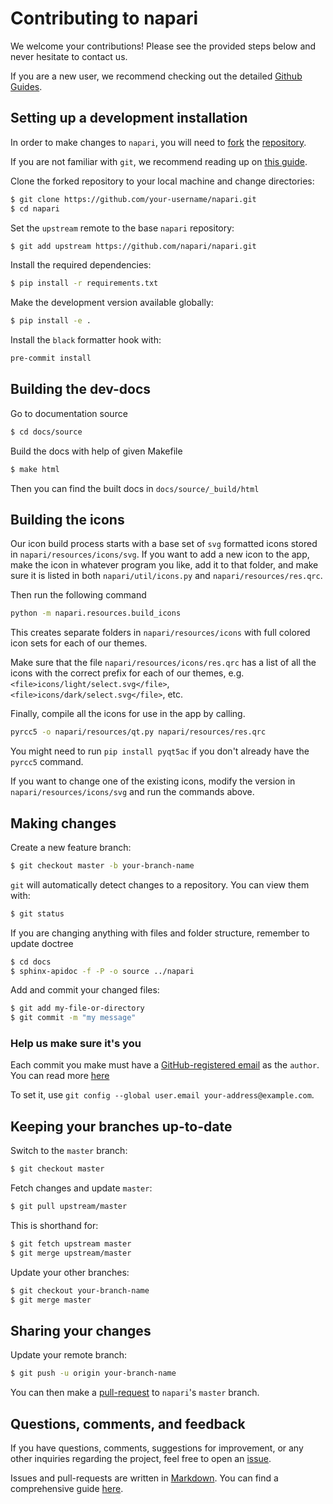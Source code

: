 # Contributing to napari

We welcome your contributions! Please see the provided steps below and never hesitate to contact us.

If you are a new user, we recommend checking out the detailed [Github Guides](https://guides.github.com).

## Setting up a development installation

In order to make changes to `napari`, you will need to [fork](https://guides.github.com/activities/forking/#fork) the
[repository](https://github.com/napari/napari).

If you are not familiar with `git`, we recommend reading up on [this guide](https://guides.github.com/introduction/git-handbook/#basic-git).

Clone the forked repository to your local machine and change directories:
```sh
$ git clone https://github.com/your-username/napari.git
$ cd napari
```

Set the `upstream` remote to the base `napari` repository:
```sh
$ git add upstream https://github.com/napari/napari.git
```

Install the required dependencies:
```sh
$ pip install -r requirements.txt
```

Make the development version available globally:
```sh
$ pip install -e .
```

Install the `black` formatter hook with:
```sh
pre-commit install
```

## Building the dev-docs

Go to documentation source
```sh
$ cd docs/source
```

Build the docs with help of given Makefile
```sh
$ make html
```

Then you can find the built docs in `docs/source/_build/html`

## Building the icons

Our icon build process starts with a base set of `svg` formatted icons stored in `napari/resources/icons/svg`. If you want to add a new icon to the app, make the icon in whatever program you like, add it to that folder, and make sure it is listed in both `napari/util/icons.py` and `napari/resources/res.qrc`. 

Then run the following command

```sh
python -m napari.resources.build_icons
```

This creates separate folders in `napari/resources/icons` with full colored icon sets for each of our themes.

Make sure that the file `napari/resources/icons/res.qrc` has a list of all the icons with the correct prefix for each of our themes, e.g. `<file>icons/light/select.svg</file>`, `<file>icons/dark/select.svg</file>`, etc.

Finally, compile all the icons for use in the app by calling.

```sh
pyrcc5 -o napari/resources/qt.py napari/resources/res.qrc
```

You might need to run `pip install pyqt5ac` if you don't already have the `pyrcc5` command.

If you want to change one of the existing icons, modify the version in `napari/resources/icons/svg` and run the commands above.

## Making changes

Create a new feature branch:
```sh
$ git checkout master -b your-branch-name
```

`git` will automatically detect changes to a repository.
You can view them with:
```sh
$ git status
```

If you are changing anything with files and folder structure, 
remember to update doctree
```sh
$ cd docs
$ sphinx-apidoc -f -P -o source ../napari
```

Add and commit your changed files:
```sh
$ git add my-file-or-directory
$ git commit -m "my message"
```

### Help us make sure it's you

Each commit you make must have a [GitHub-registered email](https://github.com/settings/emails)
as the `author`. You can read more [here](https://help.github.com/articles/about-commit-email-addresses/)

To set it, use `git config --global user.email your-address@example.com`.

## Keeping your branches up-to-date

Switch to the `master` branch:
```sh
$ git checkout master
```

Fetch changes and update `master`:
```sh
$ git pull upstream/master
```

This is shorthand for:
```sh
$ git fetch upstream master
$ git merge upstream/master
```

Update your other branches:
```sh
$ git checkout your-branch-name
$ git merge master
```

## Sharing your changes

Update your remote branch:
```sh
$ git push -u origin your-branch-name
```

You can then make a [pull-request](https://guides.github.com/activities/forking/#making-a-pull-request) to `napari`'s `master` branch.

## Questions, comments, and feedback

If you have questions, comments, suggestions for improvement, or any other inquiries
regarding the project, feel free to open an [issue](https://github.com/napari/napari/issues).

Issues and pull-requests are written in [Markdown](https://guides.github.com/features/mastering-markdown/#what). You can find a comprehensive guide [here](https://guides.github.com/features/mastering-markdown/#syntax).
